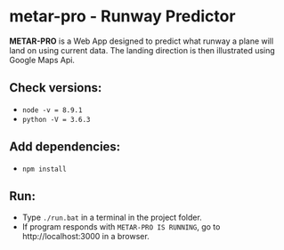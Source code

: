 # metar-pro - Runway Predictor
**METAR-PRO** is a Web App designed to predict what runway a plane will land on using current data. The landing direction is then illustrated using Google Maps Api. 

## Check versions:
- `node -v = 8.9.1`
- `python -V = 3.6.3`

## Add dependencies:
- `npm install`

## Run:
- Type `./run.bat` in a terminal in the project folder.
- If program responds with `METAR-PRO IS RUNNING`, go to http://localhost:3000 in a browser.

